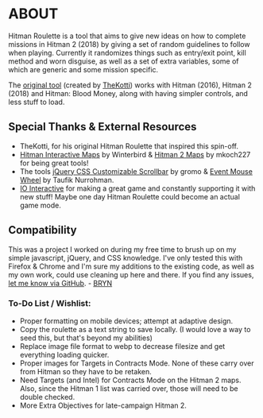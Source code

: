 # ABOUT

Hitman Roulette is a tool that aims to give new ideas on how to complete missions in Hitman 2 (2018) by giving a set of random guidelines to follow when playing. Currently it randomizes things such as entry/exit point, kill method and worn disguise, as well as a set of extra variables, some of which are generic and some mission specific.

The [original tool](https://thekotti.github.io/about.html) (created by [TheKotti](https://twitter.com/TheKotti)) works with Hitman (2016), Hitman 2 (2018) and Hitman: Blood Money, along with having simpler controls, and less stuff to load.

## Special Thanks & External Resources
* TheKotti, for his original Hitman Roulette that inspired this spin-off.
* [Hitman Interactive Maps](http://hitmanmaps.com/) by Winterbird & [Hitman 2 Maps](https://www.hitman2maps.com/) by mkoch227 for being great tools!
* The tools [jQuery CSS Customizable Scrollbar](https://github.com/gromo/jquery.scrollbar) by gromo & [Event Mouse Wheel](https://www.dte.web.id/2013/02/event-mouse-wheel.html) by Taufik Nurrohman.
* [IO Interactive](https://www.ioi.dk/) for making a great game and constantly supporting it with new stuff! Maybe one day Hitman Roulette could become an actual game mode.

## Compatibility

This was a project I worked on during my free time to brush up on my simple javascript, jQuery, and CSS knowledge. I've only tested this with Firefox & Chrome and I'm sure my additions to the existing code, as well as my own work, could use cleaning up here and there. If you find any issues, [let me know via GitHub](https://github.com/BRYN4444/HitmanRoulette/issues). - [BRYN](http://bryn.info/)

### To-Do List / Wishlist:
* Proper formatting on mobile devices; attempt at adaptive design.
* Copy the roulette as a text string to save locally. (I would love a way to seed this, but that's beyond my abilities)
* Replace image file format to webp to decrease filesize and get everything loading quicker.
* Proper images for Targets in Contracts Mode. None of these carry over from Hitman so they have to be retaken.
* Need Targets (and Intel) for Contracts Mode on the Hitman 2 maps. Also, since the Hitman 1 list was carried over, those will need to be double checked.
* More Extra Objectives for late-campaign Hitman 2.
